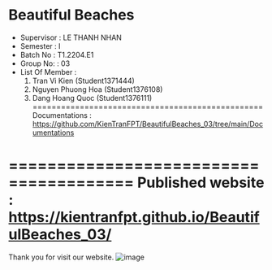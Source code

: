 Beautiful Beaches
=================================================
+ Supervisor	 	: LE THANH NHAN
+ Semester	 	: I	
+ Batch No	 	: T1.2204.E1
+ Group No:	 	: 03
+ List Of Member 	:
	1. Tran Vi Kien  	 (Student1371444)
	2. Nguyen Phuong Hoa     (Student1376108)
	3. Dang Hoang Quoc 	 (Student1376111)	
=================================================
Documentations : https://github.com/KienTranFPT/BeautifulBeaches_03/tree/main/Documentations

=======================================
Published website : https://kientranfpt.github.io/BeautifulBeaches_03/
=================================================
Thank you for visit our website.
![image](https://user-images.githubusercontent.com/110289340/181909829-9a48bea8-be1a-465d-89a2-3a1c5a5165ac.png)
